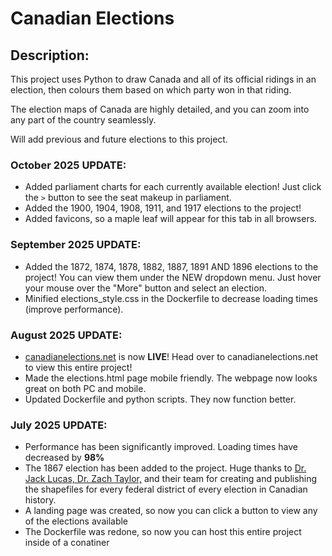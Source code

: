 # Canadian Elections

## Description:
This project uses Python to draw Canada and all of its official ridings in an election, then colours them based on which party won in that riding.

The election maps of Canada are highly detailed, and you can zoom into any part of the country seamlessly.

Will add previous and future elections to this project.

### October 2025 UPDATE:
* Added parliament charts for each currently available election! Just click the `>` button to see 
the seat makeup in parliament.
* Added the 1900, 1904, 1908, 1911, and 1917 elections to the project!
* Added favicons, so a maple leaf will appear for this tab in all browsers.

### September 2025 UPDATE:
* Added the 1872, 1874, 1878, 1882, 1887, 1891 AND 1896 elections to the project! You can view them under the NEW dropdown menu. Just hover your mouse over the "More" button and select an election.
* Minified elections_style.css in the Dockerfile to decrease loading times (improve performance).

### August 2025 UPDATE:
* [canadianelections.net](https://canadianelections.net) is now **LIVE**! Head over to canadianelections.net to view this entire project!
* Made the elections.html page mobile friendly. The webpage now looks great on both PC and mobile.
* Updated Dockerfile and python scripts. They now function better.

### July 2025 UPDATE:
* Performance has been significantly improved. Loading times have decreased by **98%**
* The 1867 election has been added to the project. Huge thanks to [Dr. Jack Lucas, Dr. Zach Taylor,](https://borealisdata.ca/file.xhtml?fileId=449029&version=2.0) and their team for creating and publishing the shapefiles for every federal district of every election in Canadian history.
* A landing page was created, so now you can click a button to view any of the elections available
* The Dockerfile was redone, so now you can host this entire project inside of a conatiner
